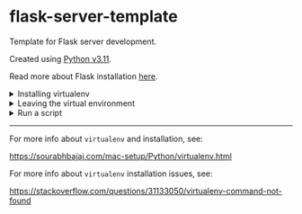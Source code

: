 # flask-server-template

Template for Flask server development.

Created using <a href = "https://www.python.org/downloads/release/python-3110/">Python v3.11</a>.

Read more about Flask installation <a href="https://flask.palletsprojects.com/en/2.2.x/installation/">here</a>.

<details>
  <summary>Installing virtualenv</summary>
  
  1. `cd` into the project root directory

  2. `python3 -m venv venv_name`

  The above steps create a `venv/` directory in your project where all dependencies are installed. The virtual environment needs to be activated in every terminal instance used for work in the project:

  `source venv/bin/activate`

  You should see a `(venv)` appear at the beginning of your terminal prompt indicating that you are working inside the `virtualenv`.
  
  Now when you install something like this:

  `pip install <package>`

  it will be installed to the `venv` folder and not conflict with dependencies in other projects.
</details>

<details>
  <summary>Leaving the virtual environment</summary>
  
  To leave the virtual environment, run:
  `deactivate`
</details>

<details>
  <summary>Run a script</summary>
  
  `python3 (script_name).py`
</details>

---

For more info about `virtualenv` and installation, see:

https://sourabhbajaj.com/mac-setup/Python/virtualenv.html


For more info about `virtualenv` installation issues, see:

https://stackoverflow.com/questions/31133050/virtualenv-command-not-found
